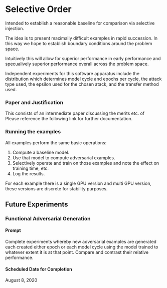 # Selective Order
Intended to establish a reasonable baseline for comparison via selective injection.

The idea is to present maximally difficult examples in rapid succession. In this way we hope to establish
 boundary conditions around the problem space.

Intuitively this will allow for superior performance in early performance and specualively superior 
performance overall across the problem space.

Independent experiments for this software apparatus include the distribution which 
determines model cycle and epochs per cycle, the attack type used, the epsilon used for the chosen atack,
 and the transfer method used.


### Paper and Justification
This consists of an intermediate paper discussing the merits etc. of    
Please reference the following link for further documentation.


### Running the examples
All examples perform the same basic operations:

1. Compute a baseline model.
2. Use that model to compute adversarial examples.
3. Selectively operate and train on those examples and note the effect on training time,
etc.
4. Log the results.

For each example there is a single GPU version and multi GPU version, these versions are discrete for 
stability purposes.


## Future Experiments


### Functional Adversarial Generation

#### Prompt
Complete experiments whereby new adversarial examples are generated each created either
epoch or each model cycle using the model trained to whatever extent it is at that point.
Compare and contrast their relative performance. 

#### Scheduled Date for Completion
August 8, 2020